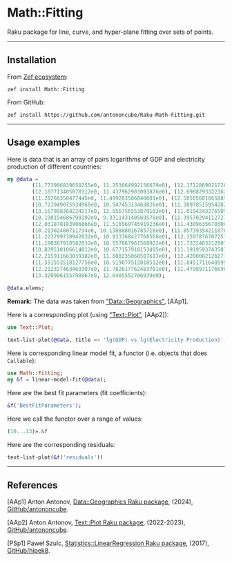 # Math::Fitting

Raku package for line, curve, and hyper-plane fitting over sets of points.

------

## Installation

From [Zef ecosystem](https://raku.land):

```
zef install Math::Fitting
```

From GitHub:

```
zef install https://github.com/antononcube/Raku-Math-Fitting.git
```

------

## Usage examples

Here is data that is an array of pairs logarithms of GDP and electricity production of different countries:

```raku
my @data =
        (11.773906839650255e0, 11.253864992156679e0), (12.171286902172696e0, 12.009204578014298e0),
        (12.107713405070312e0, 11.437962903093876e0), (12.696829332236298e0, 12.00401094268482e0),
        (11.28266350477445e0, 11.499283586840601e0), (12.585056018658895e0, 11.775388329493465e0),
        (10.723949075934968e0, 10.54745313463026e0), (11.389785159542825e0, 10.928944887584644e0),
        (13.167988368224217e0, 12.856756553879103e0), (11.019424327650983e0, 10.472888033769635e0),
        (10.198154686798192e0, 9.331143140569578e0), (11.395702941127277e0, 10.772811339725912e0),
        (12.031878183906066e0, 11.516569745919236e0), (11.430963567030055e0, 10.855585778720567e0),
        (10.21302480711734e0, 10.138888016785716e0), (11.857393542118762e0, 11.520472966745002e0),
        (11.223299730942632e0, 10.933368427760566e0), (12.15978767072575e0, 11.78868016913858e0),
        (11.190367918582032e0, 10.557867961568022e0), (11.733248321280731e0, 11.226857570288722e0),
        (10.839510106614012e0, 10.677157910153495e0), (11.191959374358786e0, 11.17621400228234e0),
        (12.215911663039382e0, 11.808235068507617e0), (12.420008212627797e0, 11.723537761532056e0),
        (11.551553518127756e0, 10.519077512018512e0), (11.845171164859963e0, 11.528956530193586e0),
        (12.212327463463307e0, 11.782617762483701e0), (11.479897117669006e0, 11.355095745306354e0),
        (13.320906155798967e0, 12.6405552706939e0);
        
@data.elems;        
```

**Remark:** The data was taken from ["Data::Geographics"](https://raku.land/zef:antononcube/Data::Geographics), [AAp1].

Here is a corresponding plot (using ["Text::Plot"](https://raku.land/zef:antononcube/Text::Plot), [AAp2]):

```raku
use Text::Plot;

text-list-plot(@data, title => 'lg(GDP) vs lg(Electricity Production)', x-label => 'GDP', y-label => 'EP');
```

Here is corresponding linear model fit, a functor (i.e. objects that does `Callable`):

```raku
use Math::Fitting;
my &f = linear-model-fit(@data);
```

Here are the best fit parameters (fit coefficients):

```raku
&f('BestFitParameters');
```

Here we call the functor over a range of values:

```raku
(10...13)».&f
```

Here are the corresponding residuals:

```raku
text-list-plot(&f('residuals'))
```

------

## References

[AAp1] Anton Antonov, 
[Data::Geographics Raku package](https://github.com/antononcube/Raku-Data-Geographics),
(2024),
[GitHub/antononcube](https://github.com/antononcube).

[AAp2] Anton Antonov, 
[Text::Plot Raku package](https://github.com/antononcube/Raku-Text-Plot),
(2022-2023),
[GitHub/antononcube](https://github.com/antononcube).

[PSp1] Paweł Szulc,
[Statistics::LinearRegression Raku package](https://github.com/hipek8/p6-Statistics-LinearRegression),
(2017),
[GitHub/hipek8](https://github.com/hipek8).
